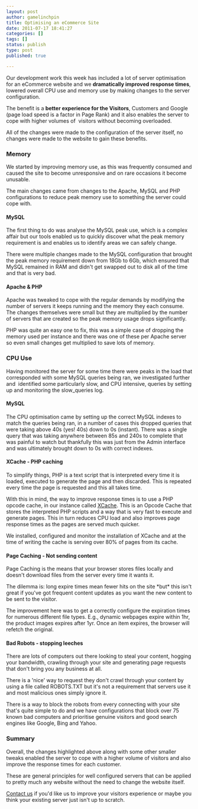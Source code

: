 ```yaml
---
layout: post
author: gamelinchpin
title: Optimising an eCommerce Site
date: 2011-07-17 18:41:27
categories: []
tags: []
status: publish
type: post
published: true

---
```

Our development work this week has included a lot of server optimisation
for an eCommerce website and we **dramatically improved response
times**, lowered overall CPU use and memory use by making changes to the
server configuration.

The benefit is a **better experience for the Visitors**, Customers and
Google (page load speed is a factor in Page Rank) and it also enables
the server to cope with higher volumes of  visitors without becoming
overloaded.

All of the changes were made to the configuration of the server itself,
no changes were made to the website to gain these benefits.

### Memory

We started by improving memory use, as this was frequently consumed and
caused the site to become unresponsive and on rare occasions it become
unusable.

The main changes came from changes to the Apache, MySQL and PHP
configurations to reduce peak memory use to something the server could
cope with.

#### MySQL

The first thing to do was analyse the MySQL peak use, which is a complex
affair but our tools enabled us to quickly discover what the peak memory
requirement is and enables us to identify areas we can safely change.

There were multiple changes made to the MySQL configuration that brought
the peak memory requirement down from 18Gb to 6Gb, which ensured that
MySQL remained in RAM and didn't get swapped out to disk all of the time
and that is very bad.

#### Apache & PHP

Apache was tweaked to cope with the regular demands by modifying the
number of servers it keeps running and the memory they each consume. The
changes themselves were small but they are multiplied by the number of
servers that are created so the peak memory usage drops significantly.

PHP was quite an easy one to fix, this was a simple case of dropping the
memory used per instance and there was one of these per Apache server so
even small changes get multiplied to save lots of memory.

### CPU Use

Having monitored the server for some time there were peaks in the load
that corresponded with some MySQL queries being ran, we investigated
further and  identified some particularly slow, and CPU intensive,
queries by setting up and monitoring the slow_queries log.

#### MySQL

The CPU optimisation came by setting up the correct MySQL indexes to
match the queries being ran, in a number of cases this dropped queries
that were taking above 40s (yes! 40s) down to 0s (instant). There was a
single query that was taking anywhere between 85s and 240s to complete
that was painful to watch but thankfully this was just from the Admin
interface and was ultimately brought down to 0s with correct indexes.

#### XCache - PHP caching

To simplify things, PHP is a text script that is interpreted every time
it is loaded, executed to generate the page and then discarded. This is
repeated every time the page is requested and this all takes time.

With this in mind, the way to improve response times is to use a PHP
opcode cache, in our instance
called [XCache](http://xcache.lighttpd.net/). This is an Opcode Cache that stores the interpreted PHP scripts and a way that is very fast to execute and generate pages. This in turn reduces CPU load and also improves page response times as the pages are served much quicker.

We installed, configured and monitor the installation of XCache and at
the time of writing the cache is serving over 80% of pages from its
cache.

#### Page Caching - Not sending content

Page Caching is the means that your browser stores files locally and
doesn't download files from the server every time it wants it.

The dilemma
is: long expire times mean fewer hits on the site \*but\* this isn't great if you've got frequent content updates as you want the new content to be sent to the visitor.

The improvement here was to get a correctly configure the expiration
times for numerous different file types. E.g., dynamic webpages expire
within 1hr, the product images expires after 1yr. Once an item expires,
the browser will refetch the original.

#### Bad Robots - stopping leeches

There are lots of computers out there looking to steal your content,
hogging your bandwidth, crawling through your site and generating page
requests that don't bring you any business at all.

There is a 'nice' way to request they don't crawl through your content
by using a file called ROBOTS.TXT but it's not a requirement that
servers use it and most malicious ones simply ignore it.

There is a way to block the robots from every connecting with your site
that's quite simple to do and we have configurations that block over 75
known bad computers and prioritise genuine visitors and good search
engines like Google, Bing and Yahoo.

### Summary

Overall, the changes highlighted above along with some other smaller
tweaks enabled the server to cope with a higher volume of visitors and
also improve the response times for each customer.

These are general principles for well configured servers that can be
applied to pretty much any website without the need to change the
website itself.

[Contact us](/contact) if you'd like us to improve your visitors
experience or maybe you think your existing server just isn't up to
scratch.
